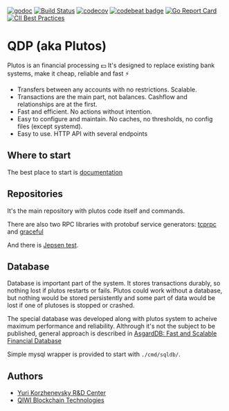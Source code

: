[![godoc](https://godoc.org/github.com/qiwitech/qdp?status.svg)](https://godoc.org/github.com/qiwitech/qdp)
[![Build Status](https://travis-ci.org/qiwitech/qdp.svg?branch=master)](https://travis-ci.org/qiwitech/qdp/builds)
[![codecov](https://codecov.io/gh/qiwitech/qdp/branch/master/graph/badge.svg)](https://codecov.io/gh/qiwitech/qdp)
[![codebeat badge](https://codebeat.co/badges/1812545a-2f5c-4f43-98a3-31a26d0bfc38)](https://codebeat.co/projects/github-com-qiwitech-qdp-master)
[![Go Report Card](https://goreportcard.com/badge/github.com/qiwitech/qdp)](https://goreportcard.com/report/github.com/qiwitech/qdp)
[![CII Best Practices](https://bestpractices.coreinfrastructure.org/projects/2567/badge)](https://bestpractices.coreinfrastructure.org/projects/2567)


# QDP (aka Plutos)

Plutos is an financial processing 💵 It's designed to replace existing bank systems, make it cheap, reliable and fast ⚡

* Transfers between any accounts with no restrictions. Scalable.
* Transactions are the main part, not balances. Cashflow and relationships are at the first.
* Fast and efficient. No actions without intention.
* Easy to configure and maintain. No caches, no thresholds, no config files (except systemd).
* Easy to use. HTTP API with several endpoints

## Where to start

The best place to start is [documentation](./docs/index.md)

## Repositories

It's the main repository with plutos code itself and commands.

There are also two RPC libraries with protobuf service generators: [tcprpc](https://github.com/qiwitech/tcprpc) and [graceful](https://github.com/qiwitech/graceful)

And there is [Jepsen test](https://github.com/qiwitech/qdp-jepsen).

## Database

Database is important part of the system. It stores transactions durably, so nothing lost if plutos restarts or fails.
Plutos could work without a database, but nothing would be stored persistently and some part of data would be lost if one of plutoses is stopped or crashed.

The special database was developed along with plutos system to acheive maximum performance and reliability.
Althrough it's not the subject to be published, general approach is described in [AsgardDB: Fast and Scalable Financial Database](https://www.researchgate.net/publication/326816360_AsgardDB_Fast_and_Scalable_Financial_Database)

Simple mysql wrapper is provided to start with `./cmd/sqldb/`.

## Authors

* [Yuri Korzhenevsky R&D Center](https://www.rnd.center)
* [QIWI Blockchain Technologies](https://qiwi.tech)
